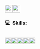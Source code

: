 
<div style="display:flex;>
 <a href="https://www.youtube.com/channel/UCkWrB6zNY4pHYOIKSDpUEKA" target="blank"><img src="https://cdn-icons-png.flaticon.com/512/185/185983.png" height="25px" width="25px"></a>
 <a href="https://www.instagram.com/bernardoon1/"><img src="https://cdn-icons.flaticon.com/png/512/4494/premium/4494488.png?token=exp=1644680089~hmac=0fc32ab7b00f2c944f6af6f1346963e0" height="25px" width="25px" ></a>
</div>

<h3>💻 &nbsp;Skills:</h3>
 <br>
<div style=" display: flex;">
 <img src="https://www.fullstackclub.com.br/_next/image?url=%2F_next%2Fstatic%2Fimage%2Fpublic%2Fjavascript-icon.89946d38c90644a1f96d27290f426d59.svg&w=32&q=75" height="20px" width="20px" >
 <img src="https://www.fullstackclub.com.br/_next/image?url=%2F_next%2Fstatic%2Fimage%2Fpublic%2Freact-native-icon.ca5e2ad05cdcb61126099fe35f53b0a0.svg&w=32&q=75" alt="" height="20px" width="20px">
 <img src="https://www.fullstackclub.com.br/_next/image?url=%2F_next%2Fstatic%2Fimage%2Fpublic%2Fnodejs-icon.6a811426a8af56d02cd48e741a059e54.svg&w=32&q=75" height="20px" width="20px">
 <img src="https://cdn-icons-png.flaticon.com/128/174/174854.png" height="20px" width="20px">
 <img src="https://cdn-icons-png.flaticon.com/128/732/732190.png" height="20px" width="20px">
</div>

 
